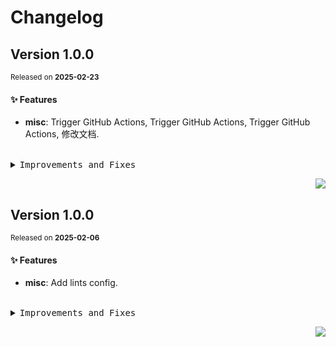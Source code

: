 <a name="readme-top"></a>

# Changelog

## Version 1.0.0

<sup>Released on **2025-02-23**</sup>

#### ✨ Features

- **misc**: Trigger GitHub Actions, Trigger GitHub Actions, Trigger GitHub Actions, 修改文档.

<br/>

<details>
<summary><kbd>Improvements and Fixes</kbd></summary>

#### What's improved

- **misc**: Trigger GitHub Actions ([2722e80](https://github.com/maidhub/maid-lint/commit/2722e80))
- **misc**: Trigger GitHub Actions ([3aaa5c7](https://github.com/maidhub/maid-lint/commit/3aaa5c7))
- **misc**: Trigger GitHub Actions ([b58a512](https://github.com/maidhub/maid-lint/commit/b58a512))
- **misc**: 修改文档 ([4082e16](https://github.com/maidhub/maid-lint/commit/4082e16))

</details>

<div align="right">

[![](https://img.shields.io/badge/-BACK_TO_TOP-151515?style=flat-square)](#readme-top)

</div>

## Version 1.0.0

<sup>Released on **2025-02-06**</sup>

#### ✨ Features

- **misc**: Add lints config.

<br/>

<details>
<summary><kbd>Improvements and Fixes</kbd></summary>

#### What's improved

- **misc**: Add lints config ([1792dde](https://github.com/lobehub/lobe-lint/commit/1792dde))

</details>

<div align="right">

[![](https://img.shields.io/badge/-BACK_TO_TOP-151515?style=flat-square)](#readme-top)

</div>
